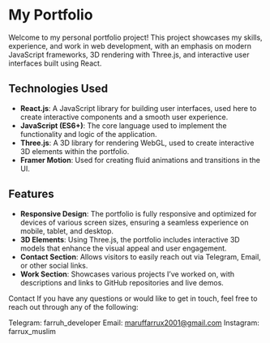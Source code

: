 # My Portfolio

Welcome to my personal portfolio project! This project showcases my skills, experience, and work in web development, with an emphasis on modern JavaScript frameworks, 3D rendering with Three.js, and interactive user interfaces built using React.

## Technologies Used

- **React.js**: A JavaScript library for building user interfaces, used here to create interactive components and a smooth user experience.
- **JavaScript (ES6+)**: The core language used to implement the functionality and logic of the application.
- **Three.js**: A 3D library for rendering WebGL, used to create interactive 3D elements within the portfolio.
- **Framer Motion**: Used for creating fluid animations and transitions in the UI.

## Features

- **Responsive Design**: The portfolio is fully responsive and optimized for devices of various screen sizes, ensuring a seamless experience on mobile, tablet, and desktop.
- **3D Elements**: Using Three.js, the portfolio includes interactive 3D models that enhance the visual appeal and user engagement.
- **Contact Section**: Allows visitors to easily reach out via Telegram, Email, or other social links.
- **Work Section**: Showcases various projects I’ve worked on, with descriptions and links to GitHub repositories and live demos.




Contact
If you have any questions or would like to get in touch, feel free to reach out through any of the following:

Telegram: farruh_developer
Email: maruffarrux2001@gmail.com
Instagram: farrux_muslim
